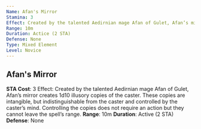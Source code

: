 ```yaml
---
Name: Afan's Mirror
Stamina: 3
Effect: Created by the talented Aedirnian mage Afan of Gulet, Afan’s mirror creates 1d10 illusory copies of the caster. These copies are intangible, but indistinguishable from the caster and controlled by the caster’s mind. Controlling the copies does not require an action but they cannot leave the spell’s range.
Range: 10m
Duration: Actice (2 STA)
Defense: None
Type: Mixed Element
Level: Novice
---
```


## Afan's Mirror
**STA Cost**: 3
Effect: Created by the talented Aedirnian mage Afan of Gulet, Afan’s mirror creates 1d10 illusory copies of the caster. These copies are intangible, but indistinguishable from the caster and controlled by the caster’s mind. Controlling the copies does not require an action but they cannot leave the spell’s range.
**Range**: 10m
**Duration**: Active (2 STA)
**Defense**: None